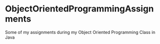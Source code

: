 # ObjectOrientedProgrammingAssignments
Some of my assignments during my Object Oriented Programming Class in Java
